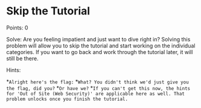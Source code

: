 # Skip the Tutorial

Points: 0

Solve:
Are you feeling impatient and just want to dive right in? Solving this problem will allow you to skip the tutorial and start working on the individual categories. If you want to go back and work through the tutorial later, it will still be there.

Hints:

*`Alright here's the flag:`
*`What? You didn't think we'd just give you the flag, did you?`
*`Or have we?`
*`If you can't get this now, the hints for 'Out of Site (Web Security)' are applicable here as well. That problem unlocks once you finish the tutorial.`



